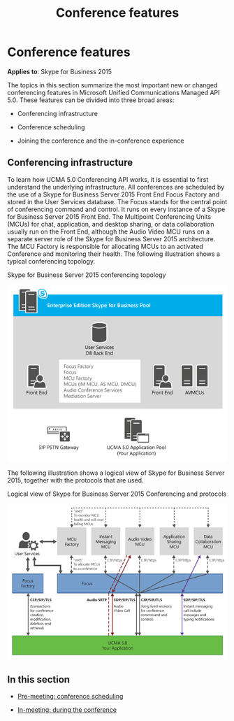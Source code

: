 ﻿---
title: Conference features
TOCTitle: Conference features
ms:assetid: 73465dfc-ab21-4659-bb4f-f806079e3309
ms:mtpsurl: https://msdn.microsoft.com/en-us/library/Dn465958(v=office.16)
ms:contentKeyID: 65239792
ms.date: 07/27/2015
mtps_version: v=office.16
---

# Conference features


**Applies to**: Skype for Business 2015

The topics in this section summarize the most important new or changed conferencing features in Microsoft Unified Communications Managed API 5.0. These features can be divided into three broad areas:

  - Conferencing infrastructure

  - Conference scheduling

  - Joining the conference and the in-conference experience

## Conferencing infrastructure

To learn how UCMA 5.0 Conferencing API works, it is essential to first understand the underlying infrastructure. All conferences are scheduled by the use of a Skype for Business Server 2015 Front End Focus Factory and stored in the User Services database. The Focus stands for the central point of conferencing command and control. It runs on every instance of a Skype for Business Server 2015 Front End. The Multipoint Conferencing Units (MCUs) for chat, application, and desktop sharing, or data collaboration usually run on the Front End, although the Audio Video MCU runs on a separate server role of the Skype for Business Server 2015 architecture. The MCU Factory is responsible for allocating MCUs to an activated Conference and monitoring their health. The following illustration shows a typical conferencing topology.

Skype for Business Server 2015 conferencing topology

  
![Conference Topology](images/Dn465958.UCMA_ConfTopology(Office.16).png "Conference Topology")

The following illustration shows a logical view of Skype for Business Server 2015, together with the protocols that are used.

Logical view of Skype for Business Server 2015 Conferencing and protocols

  
![Conference logical topology](images/Dn465958.UCMA_ConfLogicalTopology(Office.16).png "Conference logical topology")

## In this section

  - [Pre-meeting: conference scheduling](pre-meeting-conference-scheduling.md)

  - [In-meeting: during the conference](in-meeting-during-the-conference.md)

